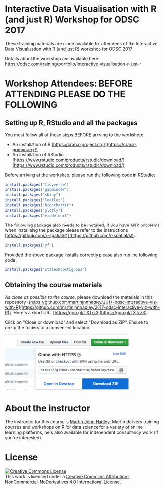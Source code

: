 # Interactive Data Visualisation with R (and just R) Workshop for ODSC 2017

These training materials are made available for attendees of the Interactive Data Visualisation with R (and just R) workshop for ODSC 2017.

Details about the workshop are available here: https://odsc.com/training/portfolio/interactive-visualisation-r-just-r

# Workshop Attendees: BEFORE ATTENDING PLEASE DO THE FOLLOWING

## Setting up R, RStudio and all the packages

You must follow all of these steps BEFORE arriving to the workshop:

- An installation of R [https://cran.r-project.org/](https://cran.r-project.org/)
- An installation of RStudio [https://www.rstudio.com/products/rstudio/download/](https://www.rstudio.com/products/rstudio/download/)

Before arriving at the workshop, please run the following code in RStudio:

```r
install.packages("tidyverse")
install.packages("gapminder")
install.packages("shiny")
install.packages("leaflet")
install.packages("highcharter")
install.packages("plotly")
install.packages("visNetwork")
```

The following package also needs to be installed, if you have ANY problems when installaing the package please refer to the instructions [https://github.com/r-spatial/sf](https://github.com/r-spatial/sf):


```r
install.packages("sf")
```

Provided the above package installs correctly please also run the following code:

```r
install.packages("statesRcontiguous")
```

## Obtaining the course materials

*As close as possible to the course*, please download the materials in this repository ([https://github.com/martinjhnhadley/2017-odsc-interactive-viz-with-R](https://github.com/martinjhnhadley/2017-odsc-interactive-viz-with-R)). Here's a short URL [https://goo.gl/TXTrz3](https://goo.gl/TXTrz3).

Click on "Clone or download" and select "Download as ZIP". Ensure to unzip the folders to a convenient location.

<img src="/download-repo.png" width="400">

# About the instructor

The instructor for this course is [Martin John Hadley](https://www.linkedin.com/in/martinjohnhadley/). Martin delivers training courses and workshops on R for data science for a variety of online learning platforms, he's also available for independent consultancy work (if you're interested).

# License

<a rel="license" href="http://creativecommons.org/licenses/by-nc-nd/4.0/"><img alt="Creative Commons License" style="border-width:0" src="https://i.creativecommons.org/l/by-nc-nd/4.0/88x31.png" /></a><br />This work is licensed under a <a rel="license" href="http://creativecommons.org/licenses/by-nc-nd/4.0/">Creative Commons Attribution-NonCommercial-NoDerivatives 4.0 International License</a>.